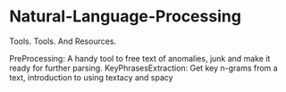# Natural-Language-Processing
Tools. Tools. And Resources.

PreProcessing: A handy tool to free text of anomalies, junk and make it ready for further parsing.
KeyPhrasesExtraction: Get key n-grams from a text, introduction to using textacy and spacy 
